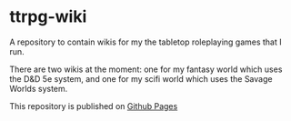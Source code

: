 # ttrpg-wiki

A repository to contain wikis for my the tabletop roleplaying games that I run.

There are two wikis at the moment: one for my fantasy world which uses the D&D 5e system, and one for my scifi world which uses the Savage Worlds system.

This repository is published on [Github Pages](https://felixlapierre.github.io/ttrpg-wiki/)